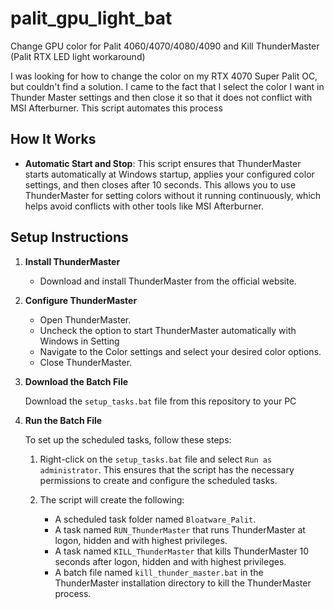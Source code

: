 # palit_gpu_light_bat
Change GPU color for Palit 4060/4070/4080/4090 and Kill ThunderMaster (Palit RTX LED light workaround)

I was looking for how to change the color on my RTX 4070 Super Palit OC, but couldn't find a solution. I came to the fact that I select the color I want in Thunder Master settings and then close it so that it does not conflict with MSI Afterburner. This script automates this process

## How It Works

- **Automatic Start and Stop**: This script ensures that ThunderMaster starts automatically at Windows startup, applies your configured color settings, and then closes after 10 seconds. This allows you to use ThunderMaster for setting colors without it running continuously, which helps avoid conflicts with other tools like MSI Afterburner.

## Setup Instructions

1. **Install ThunderMaster**

   - Download and install ThunderMaster from the official website.

2. **Configure ThunderMaster**

   - Open ThunderMaster.
   - Uncheck the option to start ThunderMaster automatically with Windows in Setting
   - Navigate to the Color settings and select your desired color options.
   - Close ThunderMaster.

3. **Download the Batch File**
   
   Download the `setup_tasks.bat` file from this repository to your PC

4. **Run the Batch File**

   To set up the scheduled tasks, follow these steps:

   1. Right-click on the `setup_tasks.bat` file and select `Run as administrator`. This ensures that the script has the necessary permissions to create and configure the scheduled tasks.

   2. The script will create the following:
      - A scheduled task folder named `Bloatware_Palit`.
      - A task named `RUN_ThunderMaster` that runs ThunderMaster at logon, hidden and with highest privileges.
      - A task named `KILL_ThunderMaster` that kills ThunderMaster 10 seconds after logon, hidden and with highest privileges.
      - A batch file named `kill_thunder_master.bat` in the ThunderMaster installation directory to kill the ThunderMaster process.

